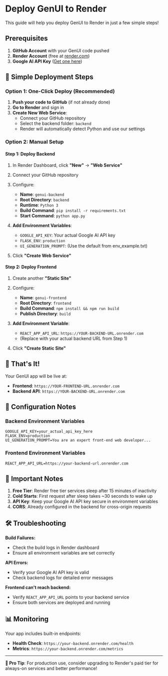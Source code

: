 # Deploy GenUI to Render

This guide will help you deploy GenUI to Render in just a few simple steps!

## Prerequisites

1. **GitHub Account** with your GenUI code pushed
2. **Render Account** (free at [render.com](https://render.com))
3. **Google AI API Key** ([Get one here](https://makersuite.google.com/app/apikey))

## 🚀 Simple Deployment Steps

### Option 1: One-Click Deploy (Recommended)

1. **Push your code to GitHub** (if not already done)
2. **Go to Render** and sign in
3. **Create New Web Service**:
   - Connect your GitHub repository
   - Select the backend folder: `backend`
   - Render will automatically detect Python and use our settings

### Option 2: Manual Setup

#### Step 1: Deploy Backend

1. In Render Dashboard, click **"New"** → **"Web Service"**
2. Connect your GitHub repository
3. Configure:
   - **Name**: `genui-backend`
   - **Root Directory**: `backend`
   - **Runtime**: `Python 3`
   - **Build Command**: `pip install -r requirements.txt`
   - **Start Command**: `python app.py`

4. **Add Environment Variables**:
   - `GOOGLE_API_KEY`: Your actual Google AI API key
   - `FLASK_ENV`: `production`
   - `UI_GENERATION_PROMPT`: (Use the default from env_example.txt)

5. Click **"Create Web Service"**

#### Step 2: Deploy Frontend

1. Create another **"Static Site"**
2. Configure:
   - **Name**: `genui-frontend`
   - **Root Directory**: `frontend`
   - **Build Command**: `npm install && npm run build`
   - **Publish Directory**: `build`

3. **Add Environment Variable**:
   - `REACT_APP_API_URL`: `https://YOUR-BACKEND-URL.onrender.com`
   - (Replace with your actual backend URL from Step 1)

4. Click **"Create Static Site"**

## 🎉 That's It!

Your GenUI app will be live at:
- **Frontend**: `https://YOUR-FRONTEND-URL.onrender.com`
- **Backend API**: `https://YOUR-BACKEND-URL.onrender.com`

## 🔧 Configuration Notes

### Backend Environment Variables
```
GOOGLE_API_KEY=your_actual_api_key_here
FLASK_ENV=production
UI_GENERATION_PROMPT=You are an expert front-end web developer...
```

### Frontend Environment Variables
```
REACT_APP_API_URL=https://your-backend-url.onrender.com
```

## 🚨 Important Notes

1. **Free Tier**: Render free tier services sleep after 15 minutes of inactivity
2. **Cold Starts**: First request after sleep takes ~30 seconds to wake up
3. **API Key**: Keep your Google AI API key secure in environment variables
4. **CORS**: Already configured in the backend for cross-origin requests

## 🛠️ Troubleshooting

**Build Failures:**
- Check the build logs in Render dashboard
- Ensure all environment variables are set correctly

**API Errors:**
- Verify your Google AI API key is valid
- Check backend logs for detailed error messages

**Frontend can't reach backend:**
- Verify `REACT_APP_API_URL` points to your backend service
- Ensure both services are deployed and running

## 📊 Monitoring

Your app includes built-in endpoints:
- **Health Check**: `https://your-backend.onrender.com/health`
- **Metrics**: `https://your-backend.onrender.com/metrics`

---

**🎯 Pro Tip**: For production use, consider upgrading to Render's paid tier for always-on services and better performance!
